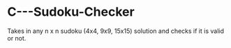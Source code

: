 # C---Sudoku-Checker

Takes in any n x n sudoku (4x4, 9x9, 15x15) solution and checks if it is valid or not. 
